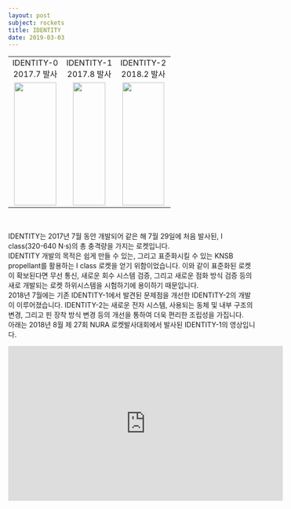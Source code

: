 ```yaml
---
layout: post
subject: rockets
title: IDENTITY
date: 2019-03-03
---
```


<table style="width:700px"><tr>
<td width="33%" align="center">IDENTITY-0<br/>2017.7 발사</td>
<td width="33%" align="center">IDENTITY-1<br/>2017.8 발사</td>
<td width="33%" align="center">IDENTITY-2<br/>2018.2 발사</td>

</tr><tr>
<td width="33%" align="center">
<img src="https://github.com/hsb6350/hanaro.github.io/blob/master/assets/IDENTITY0.jpg?raw=true" width="86.3" height="250"/></td>
<td width="33%" align="center">
<img src="https://github.com/hsb6350/hanaro.github.io/blob/master/assets/IDENTITY.jpg?raw=true" width="66" height="250"/></td>
<td width="33#" align="center">
<img src="https://github.com/hsb6350/hanaro.github.io/blob/master/assets/IDENTITY2.jpg?raw=true" width="85.8" height="250"/></td>

</tr></table><br/>

IDENTITY는 2017년 7월 동안 개발되어 같은 해 7월 29일에 처음 발사된, I class(320-640 N·s)의 총 충격량을 가지는 로켓입니다. <br/>
IDENTITY 개발의 목적은 쉽게 만들 수 있는, 그리고 표준화시킬 수 있는 KNSB propellant를 활용하는 I class 로켓을 얻기 위함이었습니다. 이와 같이 표준화된 로켓이 확보된다면 무선 통신, 새로운 회수 시스템 검증, 그리고 새로운 점화 방식 검증 등의 새로 개발되는 로켓 하위시스템을 시험하기에 용이하기 때문입니다. <br/>
2018년 7월에는 기존 IDENTITY-1에서 발견된 문제점을 개선한 IDENTITY-2의 개발이 이루어졌습니다. IDENTITY-2는 새로운 전자 시스템, 사용되는 동체 및 내부 구조의 변경, 그리고 핀 장착 방식 변경 등의 개선을 통하여 더욱 편리한 조립성을 가집니다. <br/>
아래는 2018년 8월 제 27회 NURA 로켓발사대회에서 발사된 IDENTITY-1의 영상입니다. <br/>

<iframe width="560" height="315" src="https://www.youtube.com/embed/mMGyQSNxEvY" frameborder="0" allowfullscreen></iframe>
